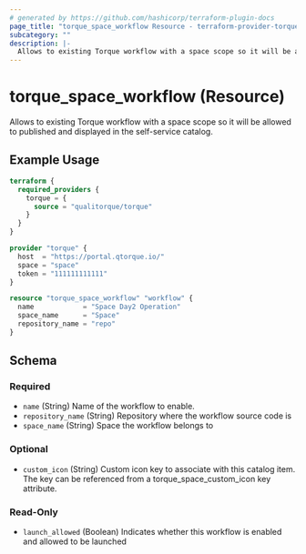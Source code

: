 ```yaml
---
# generated by https://github.com/hashicorp/terraform-plugin-docs
page_title: "torque_space_workflow Resource - terraform-provider-torque"
subcategory: ""
description: |-
  Allows to existing Torque workflow with a space scope so it will be allowed to published and displayed in the self-service catalog.
---
```


# torque_space_workflow (Resource)

Allows to existing Torque workflow with a space scope so it will be allowed to published and displayed in the self-service catalog.

## Example Usage

```terraform
terraform {
  required_providers {
    torque = {
      source = "qualitorque/torque"
    }
  }
}

provider "torque" {
  host  = "https://portal.qtorque.io/"
  space = "space"
  token = "111111111111"
}

resource "torque_space_workflow" "workflow" {
  name            = "Space Day2 Operation"
  space_name      = "Space"
  repository_name = "repo"
}
```

<!-- schema generated by tfplugindocs -->
## Schema

### Required

- `name` (String) Name of the workflow to enable.
- `repository_name` (String) Repository where the workflow source code is
- `space_name` (String) Space the workflow belongs to

### Optional

- `custom_icon` (String) Custom icon key to associate with this catalog item. The key can be referenced from a torque_space_custom_icon key attribute.

### Read-Only

- `launch_allowed` (Boolean) Indicates whether this workflow is enabled and allowed to be launched
